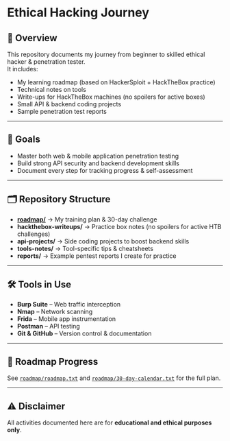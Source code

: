 # Ethical Hacking Journey

## 📌 Overview
This repository documents my journey from beginner to skilled ethical hacker & penetration tester.  
It includes:
- My learning roadmap (based on HackerSploit + HackTheBox practice)
- Technical notes on tools
- Write-ups for HackTheBox machines (no spoilers for active boxes)
- Small API & backend coding projects
- Sample penetration test reports

---

## 🎯 Goals
- Master both web & mobile application penetration testing
- Build strong API security and backend development skills
- Document every step for tracking progress & self-assessment

---

## 🗂 Repository Structure
- [**roadmap/**](https://github.com/Sachither/ethical-hacking-journey/tree/main/roadmap) → My training plan & 30-day challenge
- **hackthebox-writeups/** → Practice box notes (no spoilers for active HTB challenges)
- **api-projects/** → Side coding projects to boost backend skills
- **tools-notes/** → Tool-specific tips & cheatsheets
- **reports/** → Example pentest reports I create for practice

---

## 🛠 Tools in Use
- **Burp Suite** – Web traffic interception
- **Nmap** – Network scanning
- **Frida** – Mobile app instrumentation
- **Postman** – API testing
- **Git & GitHub** – Version control & documentation

---

## 📅 Roadmap Progress
See [`roadmap/roadmap.txt`](https://github.com/Sachither/ethical-hacking-journey/blob/main/roadmap/roadmap.txt) and [`roadmap/30-day-calendar.txt`](https://github.com/Sachither/ethical-hacking-journey/blob/main/roadmap/30-day-calendar.txt) for the full plan.

---

## ⚠️ Disclaimer
All activities documented here are for **educational and ethical purposes only**.
